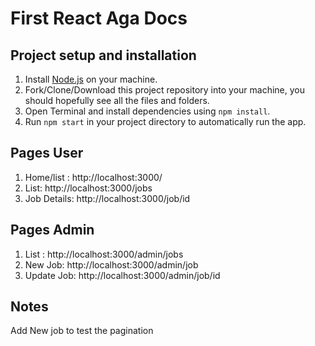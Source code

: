 # First React Aga Docs

## Project setup and installation
1. Install [Node.js](http://nodejs.org/download) on your machine.
2. Fork/Clone/Download this project repository into your machine, you should hopefully see all the files and folders.
3. Open Terminal and install dependencies using `npm install`.
4. Run `npm start` in your project directory to automatically run the app.

## Pages User
1. Home/list : http://localhost:3000/
2. List: http://localhost:3000/jobs
3. Job Details: http://localhost:3000/job/id

## Pages Admin
1. List : http://localhost:3000/admin/jobs
2. New Job: http://localhost:3000/admin/job
3. Update Job: http://localhost:3000/admin/job/id

## Notes
Add New job to test the pagination